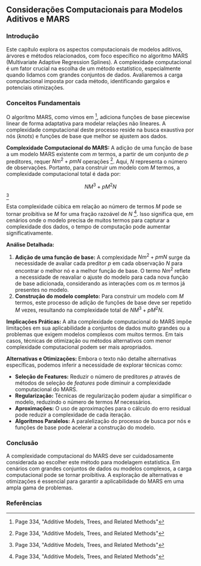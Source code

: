## Considerações Computacionais para Modelos Aditivos e MARS

### Introdução
Este capítulo explora os aspectos computacionais de modelos aditivos, árvores e métodos relacionados, com foco específico no algoritmo MARS (Multivariate Adaptive Regression Splines). A complexidade computacional é um fator crucial na escolha de um método estatístico, especialmente quando lidamos com grandes conjuntos de dados. Avaliaremos a carga computacional imposta por cada método, identificando gargalos e potenciais otimizações.

### Conceitos Fundamentais
O algoritmo MARS, como vimos em [^334], adiciona funções de base piecewise linear de forma adaptativa para modelar relações não lineares. A complexidade computacional deste processo reside na busca exaustiva por nós (*knots*) e funções de base que melhor se ajustem aos dados.

**Complexidade Computacional do MARS:**
A adição de uma função de base a um modelo MARS existente com *m* termos, a partir de um conjunto de *p* preditores, requer $Nm^2 + pmN$ operações [^334]. Aqui, *N* representa o número de observações. Portanto, para construir um modelo com *M* termos, a complexidade computacional total é dada por:

$$NM^3 + pM^2N$$ [^334]

Esta complexidade cúbica em relação ao número de termos *M* pode se tornar proibitiva se *M* for uma fração razoável de *N* [^334]. Isso significa que, em cenários onde o modelo precisa de muitos termos para capturar a complexidade dos dados, o tempo de computação pode aumentar significativamente.

**Análise Detalhada:**
1.  **Adição de uma função de base:** A complexidade $Nm^2 + pmN$ surge da necessidade de avaliar cada preditor *p* em cada observação *N* para encontrar o melhor nó e a melhor função de base. O termo $Nm^2$ reflete a necessidade de reavaliar o ajuste do modelo para cada nova função de base adicionada, considerando as interações com os *m* termos já presentes no modelo.
2.  **Construção do modelo completo:** Para construir um modelo com *M* termos, este processo de adição de funções de base deve ser repetido *M* vezes, resultando na complexidade total de $NM^3 + pM^2N$.

**Implicações Práticas:**
A alta complexidade computacional do MARS impõe limitações em sua aplicabilidade a conjuntos de dados muito grandes ou a problemas que exigem modelos complexos com muitos termos. Em tais casos, técnicas de otimização ou métodos alternativos com menor complexidade computacional podem ser mais apropriados.

**Alternativas e Otimizações:**
Embora o texto não detalhe alternativas específicas, podemos inferir a necessidade de explorar técnicas como:

*   **Seleção de Features:** Reduzir o número de preditores *p* através de métodos de seleção de *features* pode diminuir a complexidade computacional do MARS.
*   **Regularização:** Técnicas de regularização podem ajudar a simplificar o modelo, reduzindo o número de termos *M* necessários.
*   **Aproximações:** O uso de aproximações para o cálculo do erro residual pode reduzir a complexidade de cada iteração.
*   **Algoritmos Paralelos:** A paralelização do processo de busca por nós e funções de base pode acelerar a construção do modelo.

### Conclusão
A complexidade computacional do MARS deve ser cuidadosamente considerada ao escolher este método para modelagem estatística. Em cenários com grandes conjuntos de dados ou modelos complexos, a carga computacional pode se tornar proibitiva. A exploração de alternativas e otimizações é essencial para garantir a aplicabilidade do MARS em uma ampla gama de problemas.

### Referências
[^334]: Page 334, "Additive Models, Trees, and Related Methods"
<!-- END -->